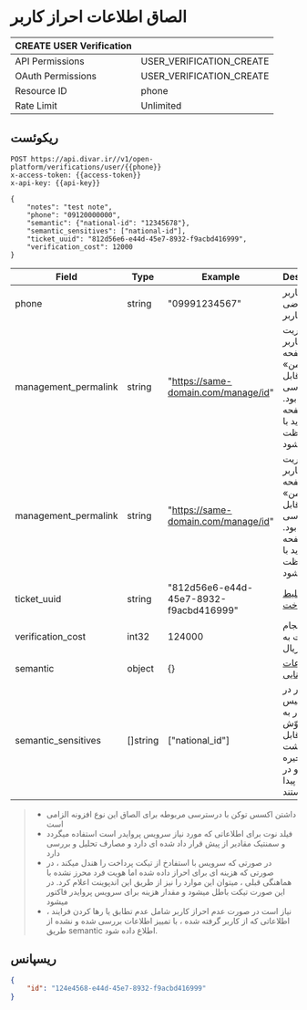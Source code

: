 # الصاق اطلاعات احراز کاربر

| CREATE USER Verification |                          |
|--------------------------|--------------------------|
| API Permissions          | USER_VERIFICATION_CREATE |
| OAuth Permissions        | USER_VERIFICATION_CREATE |
| Resource ID              | phone                    |
| Rate Limit               | Unlimited                |


## ریکوئست

```http request
POST https://api.divar.ir//v1/open-platform/verifications/user/{{phone}}
x-access-token: {{access-token}}
x-api-key: {{api-key}}

{
    "notes": "test note",
    "phone": "09120000000",
    "semantic": {"national-id": "12345678"},
    "semantic_sensitives": ["national-id"],
    "ticket_uuid": "812d56e6-e44d-45e7-8932-f9acbd416999",
    "verification_cost": 12000
}
```

| Field                | Type     | Example                                | Description                                                                                             |
|----------------------|----------|----------------------------------------|---------------------------------------------------------------------------------------------------------|
| phone                | string   | "09991234567"                          | آیدی کاربر متقاضی افزونه کاربر                                                                          |
| management_permalink | string   | "https://same-domain.com/manage/id"    | لینک مدیریت افزونه کاربر که از صفحه «دیوار من» قابل دسترسی خواهد بود. این صفحه باید با OAuth محافظت شود |
| management_permalink | string   | "https://same-domain.com/manage/id"    | لینک مدیریت افزونه کاربر که از صفحه «دیوار من» قابل دسترسی خواهد بود. این صفحه باید با OAuth محافظت شود |
| ticket_uuid          | string   | "812d56e6-e44d-45e7-8932-f9acbd416999" | مشاهده [بلیط پرداخت](../payment-ticket)                                                                 |
| verification_cost    | int32    | 124000                                 | هزینه انجام خدمت به ریال                                                                                |
| semantic             | object   | {}                                     | [اطلاعات معنایی](semantic.md)                                                                           |
| semantic_sensitives | []string | ["national_id"] | این مقادیر در در دیتابیس کنار دیوار به شکل مشوّش و غیرقابل بازگشت ذخیره میشوند و در لاگ‌ها نیز پیدا نیستند

> - داشتن اکسس توکن با درسترسی مربوطه برای الصاق این نوع افزونه الزامی است
> - فیلد نوت برای اطلاعاتی که مورد نیاز سرویس پروایدر است استفاده میگردد و سمنتیک مقادیر از پیش قرار داد شده ای دارد و  مصارف تحلیل و بررسی دارد
> - در صورتی که سرویس با استفادخ از تیکت پرداخت را هندل میکند ، در صورتی که هزینه ای برای احراز داده شده اما هویت فرد محرز نشده با هماهنگی قبلی ، میتوان این موارد را نیز از طریق این اندپوینت اعلام کرد. در این صورت تیکت باطل میشود و مقدار هزینه برای سرویس پروایدر فاکتور میشود
> - نیاز است در صورت عدم احراز کاربر شامل عدم تطابق یا رها کردن فرایند ، اطلاعاتی که از کاربر گرفته شده ، با تمییز اطلاعات بررسی شده و نشده از طریق semantic اطلاع داده شود.
## ریسپانس

```json
{
    "id": "124e4568-e44d-45e7-8932-f9acbd416999"
}
```



